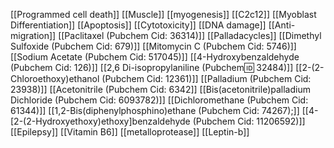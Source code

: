 [[Programmed cell death]]
[[Muscle]]
[[myogenesis]]
[[C2c12]]
[[Myoblast Differentiation]]
[[Apoptosis]]
[[Cytotoxicity]]
[[DNA damage]]
[[Anti-migration]]
[[Paclitaxel (Pubchem Cid: 36314)]]
[[Palladacycles]]
[[Dimethyl Sulfoxide (Pubchem Cid: 679)]]
[[Mitomycin C (Pubchem Cid: 5746)]]
[[Sodium Acetate (Pubchem Cid: 517045)]]
[[4-Hydroxybenzaldehyde (Pubchem Cid: 126)]]
[[2,6 Di-isopropylaniline (Pubchem:id: 32484)]]
[[2-(2-Chloroethoxy)ethanol (Pubchem Cid: 12361)]]
[[Palladium (Pubchem Cid: 23938)]]
[[Acetonitrile (Pubchem Cid: 6342]]
[[Bis(acetonitrile)palladium Dichloride (Pubchem Cid: 6093782)]]
[[Dichloromethane (Pubchem Cid: 61344)]]
[[1,2-Bis(diphenylphosphino)ethane (Pubchem Cid: 74267);]]
[[4-[2-(2-Hydroxyethoxy)ethoxy]benzaldehyde (Pubchem Cid: 11206592)]]
[[Epilepsy]]
[[Vitamin B6]]
[[metalloprotease]]
[[Leptin-b]]
